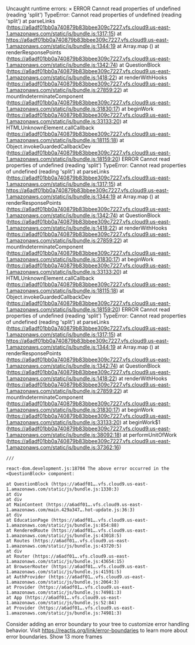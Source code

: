 Uncaught runtime errors:
×
ERROR
Cannot read properties of undefined (reading 'split')
TypeError: Cannot read properties of undefined (reading 'split')
    at parseLinks (https://a6adf01bb0a740879b83bbee309c7227.vfs.cloud9.us-east-1.amazonaws.com/static/js/bundle.js:1317:15)
    at https://a6adf01bb0a740879b83bbee309c7227.vfs.cloud9.us-east-1.amazonaws.com/static/js/bundle.js:1344:19
    at Array.map (<anonymous>)
    at renderResponsePoints (https://a6adf01bb0a740879b83bbee309c7227.vfs.cloud9.us-east-1.amazonaws.com/static/js/bundle.js:1342:74)
    at QuestionBlock (https://a6adf01bb0a740879b83bbee309c7227.vfs.cloud9.us-east-1.amazonaws.com/static/js/bundle.js:1418:22)
    at renderWithHooks (https://a6adf01bb0a740879b83bbee309c7227.vfs.cloud9.us-east-1.amazonaws.com/static/js/bundle.js:27859:22)
    at mountIndeterminateComponent (https://a6adf01bb0a740879b83bbee309c7227.vfs.cloud9.us-east-1.amazonaws.com/static/js/bundle.js:31830:17)
    at beginWork (https://a6adf01bb0a740879b83bbee309c7227.vfs.cloud9.us-east-1.amazonaws.com/static/js/bundle.js:33133:20)
    at HTMLUnknownElement.callCallback (https://a6adf01bb0a740879b83bbee309c7227.vfs.cloud9.us-east-1.amazonaws.com/static/js/bundle.js:18115:18)
    at Object.invokeGuardedCallbackDev (https://a6adf01bb0a740879b83bbee309c7227.vfs.cloud9.us-east-1.amazonaws.com/static/js/bundle.js:18159:20)
ERROR
Cannot read properties of undefined (reading 'split')
TypeError: Cannot read properties of undefined (reading 'split')
    at parseLinks (https://a6adf01bb0a740879b83bbee309c7227.vfs.cloud9.us-east-1.amazonaws.com/static/js/bundle.js:1317:15)
    at https://a6adf01bb0a740879b83bbee309c7227.vfs.cloud9.us-east-1.amazonaws.com/static/js/bundle.js:1344:19
    at Array.map (<anonymous>)
    at renderResponsePoints (https://a6adf01bb0a740879b83bbee309c7227.vfs.cloud9.us-east-1.amazonaws.com/static/js/bundle.js:1342:74)
    at QuestionBlock (https://a6adf01bb0a740879b83bbee309c7227.vfs.cloud9.us-east-1.amazonaws.com/static/js/bundle.js:1418:22)
    at renderWithHooks (https://a6adf01bb0a740879b83bbee309c7227.vfs.cloud9.us-east-1.amazonaws.com/static/js/bundle.js:27859:22)
    at mountIndeterminateComponent (https://a6adf01bb0a740879b83bbee309c7227.vfs.cloud9.us-east-1.amazonaws.com/static/js/bundle.js:31830:17)
    at beginWork (https://a6adf01bb0a740879b83bbee309c7227.vfs.cloud9.us-east-1.amazonaws.com/static/js/bundle.js:33133:20)
    at HTMLUnknownElement.callCallback (https://a6adf01bb0a740879b83bbee309c7227.vfs.cloud9.us-east-1.amazonaws.com/static/js/bundle.js:18115:18)
    at Object.invokeGuardedCallbackDev (https://a6adf01bb0a740879b83bbee309c7227.vfs.cloud9.us-east-1.amazonaws.com/static/js/bundle.js:18159:20)
ERROR
Cannot read properties of undefined (reading 'split')
TypeError: Cannot read properties of undefined (reading 'split')
    at parseLinks (https://a6adf01bb0a740879b83bbee309c7227.vfs.cloud9.us-east-1.amazonaws.com/static/js/bundle.js:1317:15)
    at https://a6adf01bb0a740879b83bbee309c7227.vfs.cloud9.us-east-1.amazonaws.com/static/js/bundle.js:1344:19
    at Array.map (<anonymous>)
    at renderResponsePoints (https://a6adf01bb0a740879b83bbee309c7227.vfs.cloud9.us-east-1.amazonaws.com/static/js/bundle.js:1342:74)
    at QuestionBlock (https://a6adf01bb0a740879b83bbee309c7227.vfs.cloud9.us-east-1.amazonaws.com/static/js/bundle.js:1418:22)
    at renderWithHooks (https://a6adf01bb0a740879b83bbee309c7227.vfs.cloud9.us-east-1.amazonaws.com/static/js/bundle.js:27859:22)
    at mountIndeterminateComponent (https://a6adf01bb0a740879b83bbee309c7227.vfs.cloud9.us-east-1.amazonaws.com/static/js/bundle.js:31830:17)
    at beginWork (https://a6adf01bb0a740879b83bbee309c7227.vfs.cloud9.us-east-1.amazonaws.com/static/js/bundle.js:33133:20)
    at beginWork$1 (https://a6adf01bb0a740879b83bbee309c7227.vfs.cloud9.us-east-1.amazonaws.com/static/js/bundle.js:38092:18)
    at performUnitOfWork (https://a6adf01bb0a740879b83bbee309c7227.vfs.cloud9.us-east-1.amazonaws.com/static/js/bundle.js:37362:16)

















    ///

    react-dom.development.js:18704 The above error occurred in the <QuestionBlock> component:

    at QuestionBlock (https://a6adf01….vfs.cloud9.us-east-1.amazonaws.com/static/js/bundle.js:1330:3)
    at div
    at div
    at MainContent (https://a6adf01….vfs.cloud9.us-east-1.amazonaws.com/main.429a347….hot-update.js:36:3)
    at div
    at EducationPage (https://a6adf01….vfs.cloud9.us-east-1.amazonaws.com/static/js/bundle.js:854:88)
    at RenderedRoute (https://a6adf01….vfs.cloud9.us-east-1.amazonaws.com/static/js/bundle.js:43018:5)
    at Routes (https://a6adf01….vfs.cloud9.us-east-1.amazonaws.com/static/js/bundle.js:43720:5)
    at div
    at Router (https://a6adf01….vfs.cloud9.us-east-1.amazonaws.com/static/js/bundle.js:43654:15)
    at BrowserRouter (https://a6adf01….vfs.cloud9.us-east-1.amazonaws.com/static/js/bundle.js:41591:5)
    at AuthProvider (https://a6adf01….vfs.cloud9.us-east-1.amazonaws.com/static/js/bundle.js:2064:3)
    at Provider (https://a6adf01….vfs.cloud9.us-east-1.amazonaws.com/static/js/bundle.js:74981:3)
    at App (https://a6adf01….vfs.cloud9.us-east-1.amazonaws.com/static/js/bundle.js:52:84)
    at Provider (https://a6adf01….vfs.cloud9.us-east-1.amazonaws.com/static/js/bundle.js:74981:3)

Consider adding an error boundary to your tree to customize error handling behavior.
Visit https://reactjs.org/link/error-boundaries to learn more about error boundaries.
Show 13 more frames
